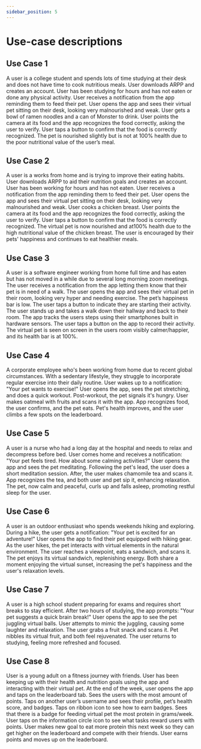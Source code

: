 ```yaml
---
sidebar_position: 5
---
```


# Use-case descriptions


## Use Case 1
A user is a college student and spends lots of time studying at their desk and does not have time to cook nutritious meals.
User downloads ARPP and creates an account. 
User has been studying for hours and has not eaten or done any physical activity.
User receives a notification from the app reminding them to feed their pet. 
User opens the app and sees their virtual pet sitting on their desk, looking very malnourished and weak. 
User gets a bowl of ramen noodles and a can of Monster to drink. 
User points the camera at its food and the app recognizes the food correctly, asking the user to verify. 
User taps a button to confirm that the food is correctly recognized. 
The pet is nourished slightly but is not at 100% health due to the poor nutritional value of the user’s meal. 


## Use Case 2
A user is a works from home and is trying to improve their eating habits.
User downloads ARPP to aid their nutrition goals and creates an account. 
User has been working for hours and has not eaten.
User receives a notification from the app reminding them to feed their pet. 
User opens the app and sees their virtual pet sitting on their desk, looking very malnourished and weak. 
User cooks a chicken breast.
User points the camera at its food and the app recognizes the food correctly, asking the user to verify. 
User taps a button to confirm that the food is correctly recognized. 
The virtual pet is now nourished and at100% health due to the high nutritional value of the chicken breast.
The user is encouraged by their pets' happiness and continues to eat healthier meals. 


## Use Case 3
A user is a software engineer working from home full time and has eaten but has not moved in a while due to several long morning zoom meetings.
The user receives a notification from the app letting them know that their pet is in need of a walk. 
The user opens the app and sees their virtual pet in their room, looking very hyper and needing exercise. The pet’s happiness bar is low. 
The user taps a button to indicate they are starting their activity.
The user stands up and takes a walk down their hallway and back to their room. 
The app tracks the users steps using their smartphones built in hardware sensors. 
The user taps a button on the app to record their activity. 
The virtual pet is seen on screen in the users room visibly calmer/happier, and its health bar is at 100%. 


## Use Case 4
A corporate employee who's been working from home due to recent global circumstances. With a sedentary lifestyle, they struggle to incorporate regular exercise into their daily routine.
User wakes up to a notification: "Your pet wants to exercise!"
User opens the app, sees the pet stretching, and does a quick workout.
Post-workout, the pet signals it's hungry.
User makes oatmeal with fruits and scans it with the app.
App recognizes food, the user confirms, and the pet eats.
Pet's health improves, and the user climbs a few spots on the leaderboard.


## Use Case 5
A user is a nurse who had a long day at the hospital and needs to relax and decompress before bed.
User comes home and receives a notification: "Your pet feels tired. How about some calming activities?"
User opens the app and sees the pet meditating.
Following the pet's lead, the user does a short meditation session.
After, the user makes chamomile tea and scans it.
App recognizes the tea, and both user and pet sip it, enhancing relaxation.
The pet, now calm and peaceful, curls up and falls asleep, promoting restful sleep for the user.


## Use Case 6
A user is an outdoor enthusiast who spends weekends hiking and exploring.
During a hike, the user gets a notification: "Your pet is excited for an adventure!"
User opens the app to find their pet equipped with hiking gear.
As the user hikes, the pet interacts with virtual elements in the natural environment.
The user reaches a viewpoint, eats a sandwich, and scans it.
The pet enjoys its virtual sandwich, replenishing energy.
Both share a moment enjoying the virtual sunset, increasing the pet's happiness and the user's relaxation levels.


## Use Case 7
A user is a high school student preparing for exams and requires short breaks to stay efficient.
After two hours of studying, the app prompts: "Your pet suggests a quick brain break!"
User opens the app to see the pet juggling virtual balls.
User attempts to mimic the juggling, causing some laughter and relaxation.
The user grabs a fruit snack and scans it.
Pet nibbles its virtual fruit, and both feel rejuvenated.
The user returns to studying, feeling more refreshed and focused.


## Use Case 8
User is a young adult on a fitness journey with friends. 
User has been keeping up with their health and nutrition goals using the app and interacting with their virtual pet. 
At the end of the week, user opens the app and taps on the leaderboard tab.
Sees the users with the most amount of points.
Taps on another user’s username and sees their profile, pet’s health score, and badges.
Taps on ribbon icon to see how to earn badges.
Sees that there is a badge for feeding virtual pet the most protein in grams/week.
User taps on the information circle icon to see what tasks reward users with points.
User makes new goal to eat more protein this next week so they can get higher on the leaderboard and compete with their friends.
User earns points and moves up on the leaderboard.


